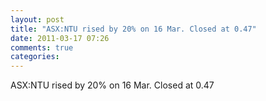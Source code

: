 ```yaml
---
layout: post
title: "ASX:NTU rised by 20% on 16 Mar. Closed at 0.47"
date: 2011-03-17 07:26
comments: true
categories: 
---
```


ASX:NTU rised by 20% on 16 Mar. Closed at 0.47

